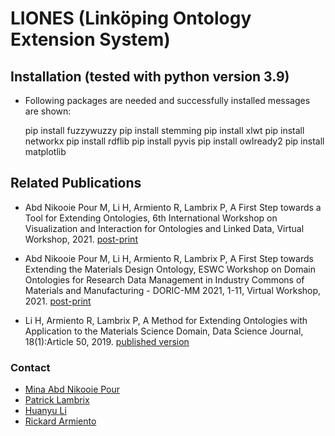 # LIONES (Linköping Ontology Extension System)


## Installation (tested with python version 3.9)

* Following packages are needed and successfully installed messages are shown:


    pip install fuzzywuzzy
    pip install stemming
    pip install xlwt
    pip install networkx
    pip install rdflib
    pip install pyvis
    pip install owlready2
    pip install matplotlib


## Related Publications

* Abd Nikooie Pour M, Li H, Armiento R, Lambrix P, A First Step towards a Tool for Extending Ontologies, 6th International Workshop on Visualization and Interaction for Ontologies and Linked Data, Virtual Workshop, 2021. [post-print](https://www.ida.liu.se/~patla00/publications/VOILA2021-extending-ontologies.pdf)

* Abd Nikooie Pour M, Li H, Armiento R, Lambrix P, A First Step towards Extending the Materials Design Ontology, ESWC Workshop on Domain Ontologies for Research Data Management in Industry Commons of Materials and Manufacturing - DORIC-MM 2021, 1-11, Virtual Workshop, 2021. [post-print](https://www.ida.liu.se/~patla00/publications/DORIC-MM21.pdf)

* Li H, Armiento R, Lambrix P, A Method for Extending Ontologies with Application to the Materials Science Domain, Data Science Journal, 18(1):Article 50, 2019. [published version](https://datascience.codata.org/articles/10.5334/dsj-2019-050/)



### Contact

* [Mina Abd Nikooie Pour](https://liu.se/medarbetare/minab62)
* [Patrick Lambrix](https://www.ida.liu.se/~patla00/)
* [Huanyu Li](https://www.ida.liu.se/~huali50/)
* [Rickard Armiento](https://rickard.armiento.se)
